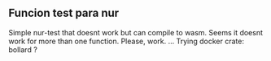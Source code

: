 ## Funcion test para nur
Simple nur-test that doesnt work but can compile to wasm.
Seems it doesnt work for more than one function.
Please, work.
...
Trying docker crate: bollard ?
